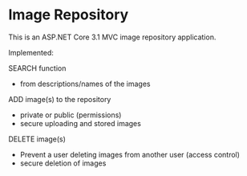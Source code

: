 # Image Repository

This is an ASP.NET Core 3.1 MVC image repository application.

Implemented:

SEARCH function
* from descriptions/names of the images

ADD image(s) to the repository
* private or public (permissions)
* secure uploading and stored images

DELETE image(s)
* Prevent a user deleting images from another user (access control)
* secure deletion of images
